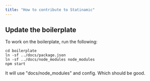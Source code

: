 ```yaml
---
title: "How to contribute to Statinamic"
---
```


## Update the boilerplate

To work on the boilerplate, run the following:

```console
cd boilerplate
ln -sf ../docs/package.json
ln -sf ../docs/node_modules node_modules
npm start
```

It will use "docs/node_modules" and config. Which should be good.
